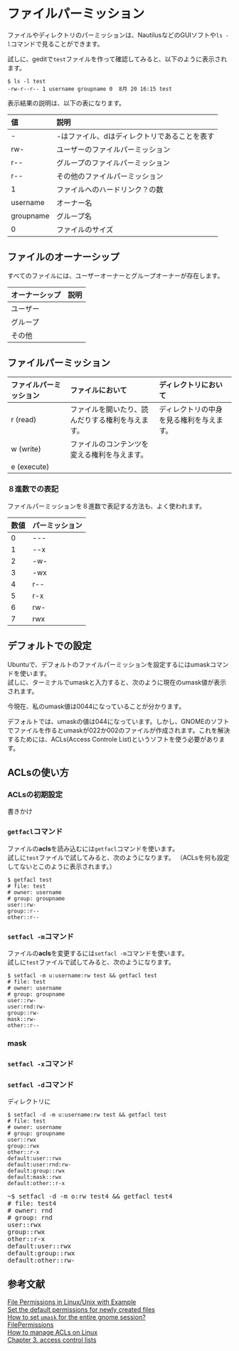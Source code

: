 # ファイルパーミッション
ファイルやディレクトリのパーミッションは、NautilusなどのGUIソフトや`ls -l`コマンドで見ることができます。

試しに、geditで`test`ファイルを作って確認してみると、以下のように表示されます。

```
$ ls -l test
-rw-r--r-- 1 username groupname 0  8月 20 16:15 test
```
表示結果の説明は、以下の表になります。

|値|説明|
|:--|:--|
|-|-はファイル、dはディレクトリであることを表す|
|rw-|ユーザーのファイルパーミッション|
|r--|グループのファイルパーミッション|
|r--|その他のファイルパーミッション|
|1|ファイルへのハードリンク？の数|
|username|オーナー名|
|groupname|グループ名|
|0|ファイルのサイズ|

## ファイルのオーナーシップ
すべてのファイルには、ユーザーオーナーとグループオーナーが存在します。

|オーナーシップ|説明|
|:--|:--|
|ユーザー||
|グループ||
|その他||

## ファイルパーミッション

|ファイルパーミッション|ファイルにおいて|ディレクトリにおいて|
|:--|:--|:--|
|r (read)|ファイルを開いたり、読んだりする権利を与えます。|ディレクトリの中身を見る権利を与えます。|
|w (write)|ファイルのコンテンツを変える権利を与えます。|
|e (execute)||

### ８進数での表記
ファイルパーミッションを８進数で表記する方法も、よく使われます。

|数値|パーミッション|
|:--|:--|
|0|---|
|1|--x|
|2|-w-|
|3|-wx|
|4|r--|
|5|r-x|
|6|rw-|
|7|rwx|


<!--
## ファイルマネージャーでの取扱い
### ファイルの場合
ファイルにおいて、プログラムとして実行可能かどうかはチェックポックスで一括して設定できる。
Read-only=r--  
Read and write=rw-  
None=---
### フォルダーの場合
List files only=r--  
Access files=r-x  
Create and delete files=rwx  
None=---
-->


## デフォルトでの設定
Ubuntuで、デフォルトのファイルパーミッションを設定するにはumaskコマンドを使います。  
試しに、ターミナルでumaskと入力すると、次のように現在のumask値が表示されます。

今現在、私のumask値は0044になっていることが分かります。

デフォルトでは、umaskの値は044になっています。しかし、GNOMEのソフトでファイルを作るとumaskが022か002のファイルが作成されます。これを解決するためには、ACLs(Access Controle List)というソフトを使う必要があります。

<!--
参考  
044=-rw--w--w-, drwx-wx-wx  
022=-rw-r--r--, drwxr-xr-x   gedit  
002=-rw-rw-r--, drwxrwxr-x   nautilus, others
-->

## ACLsの使い方
### ACLsの初期設定
書きかけ
<!--
```
sudo apt-get install acl
```
ただし、デスクトップ版のUbuntuには初めからACLがインストールされているようです。  
インストールされているかは、`sudo dpkg -l`コマンドで確かめられます。
-->
### `getfacl`コマンド  
ファイルの**acls**を読み込むには`getfacl`コマンドを使います。  
試しに`test`ファイルで試してみると、次のようになります。 （ACLsを何も設定してないとこのように表示されます。） 
```
$ getfacl test
# file: test
# owner: username
# group: groupname
user::rw-
group::r--
other::r--
```
### `setfacl -m`コマンド
ファイルの**acls**を変更するには`setfacl -m`コマンドを使います。  
試しに`test`ファイルで試してみると、次のようになります。 
```
$ setfacl -m u:username:rw test && getfacl test
# file: test
# owner: username
# group: groupname
user::rw-
user:rnd:rw-
group::rw-
mask::rw-
other::r--
```
### mask
### `setfacl -x`コマンド
### `setfacl -d`コマンド
ディレクトリに
```
$ setfacl -d -m u:username:rw test && getfacl test
# file: test
# owner: username
# group: groupname
user::rwx
group::rwx
other::r-x
default:user::rwx
default:user:rnd:rw-
default:group::rwx
default:mask::rwx
default:other::r-x
```

<pre>~$ setfacl -d -m o:rw test4 &amp;&amp; getfacl test4
# file: test4
# owner: rnd
# group: rnd
user::rwx
group::rwx
other::r-x
default:user::rwx
default:group::rwx
default:other::rw-
</pre>


<!--
## 外部ストレージのファイルパーミッション~~
-->

## 参考文献
[File Permissions in Linux/Unix with Example](https://www.guru99.com/file-permissions.html)  
[Set the default permissions for newly created files](https://geek-university.com/linux/set-the-default-permissions-for-newly-created-files/)  
[How to set `umask` for the entire gnome session?](https://unix.stackexchange.com/questions/254378/how-to-set-umask-for-the-entire-gnome-session)  
[FilePermissions](https://help.ubuntu.com/community/FilePermissions)  
[How to manage ACLs on Linux](https://linuxconfig.org/how-to-manage-acls-on-linux)  
[Chapter 3. access control lists](http://linux-training.be/storage/ch03.html)
[](https://www.jtp.co.jp/techport/2016-03-02-001/)
